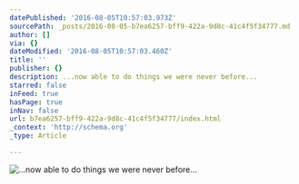 ```yaml
---
datePublished: '2016-08-05T10:57:03.973Z'
sourcePath: _posts/2016-08-05-b7ea6257-bff9-422a-9d8c-41c4f5f34777.md
author: []
via: {}
dateModified: '2016-08-05T10:57:03.460Z'
title: ''
publisher: {}
description: ...now able to do things we were never before...
starred: false
inFeed: true
hasPage: true
inNav: false
url: b7ea6257-bff9-422a-9d8c-41c4f5f34777/index.html
_context: 'http://schema.org'
_type: Article

---
```

![...now able to do things we were never before...](https://imgflo.herokuapp.com/graph/vahj1ThiexotieMo/6f150fe1279a5c5ff55d45e87a216bc3/croprotate.jpg?cropheight=600&cropwidth=495&degrees=-90&input=https%3A%2F%2Fthe-grid-user-content.s3-us-west-2.amazonaws.com%2Ff4f06b8b-52bc-4aef-8820-a17b648dd8bd.jpg&x=0&y=0)
